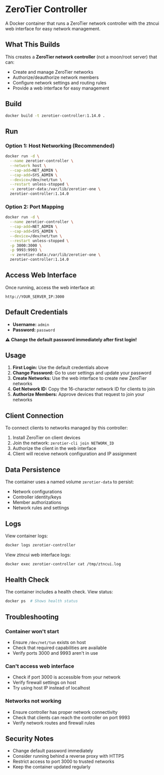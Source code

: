# ZeroTier Controller

A Docker container that runs a ZeroTier network controller with the ztncui web interface for easy network management.

## What This Builds

This creates a **ZeroTier network controller** (not a moon/root server) that can:
- Create and manage ZeroTier networks
- Authorize/deauthorize network members
- Configure network settings and routing rules
- Provide a web interface for easy management

## Build

```bash
docker build -t zerotier-controller:1.14.0 .
```

## Run

### Option 1: Host Networking (Recommended)
```bash
docker run -d \
  --name zerotier-controller \
  --network host \
  --cap-add=NET_ADMIN \
  --cap-add=SYS_ADMIN \
  --device=/dev/net/tun \
  --restart unless-stopped \
  -v zerotier-data:/var/lib/zerotier-one \
  zerotier-controller:1.14.0
```

### Option 2: Port Mapping
```bash
docker run -d \
  --name zerotier-controller \
  --cap-add=NET_ADMIN \
  --cap-add=SYS_ADMIN \
  --device=/dev/net/tun \
  --restart unless-stopped \
  -p 3000:3000 \
  -p 9993:9993 \
  -v zerotier-data:/var/lib/zerotier-one \
  zerotier-controller:1.14.0
```

## Access Web Interface

Once running, access the web interface at:
```
http://YOUR_SERVER_IP:3000
```

## Default Credentials

- **Username:** `admin`
- **Password:** `password`

⚠️ **Change the default password immediately after first login!**

## Usage

1. **First Login:** Use the default credentials above
2. **Change Password:** Go to user settings and update your password
3. **Create Networks:** Use the web interface to create new ZeroTier networks
4. **Get Network ID:** Copy the 16-character network ID for clients to join
5. **Authorize Members:** Approve devices that request to join your networks

## Client Connection

To connect clients to networks managed by this controller:

1. Install ZeroTier on client devices
2. Join the network: `zerotier-cli join NETWORK_ID`
3. Authorize the client in the web interface
4. Client will receive network configuration and IP assignment

## Data Persistence

The container uses a named volume `zerotier-data` to persist:
- Network configurations
- Controller identity/keys
- Member authorizations
- Network rules and settings

## Logs

View container logs:
```bash
docker logs zerotier-controller
```

View ztncui web interface logs:
```bash
docker exec zerotier-controller cat /tmp/ztncui.log
```

## Health Check

The container includes a health check. View status:
```bash
docker ps  # Shows health status
```

## Troubleshooting

### Container won't start
- Ensure `/dev/net/tun` exists on host
- Check that required capabilities are available
- Verify ports 3000 and 9993 aren't in use

### Can't access web interface
- Check if port 3000 is accessible from your network
- Verify firewall settings on host
- Try using host IP instead of localhost

### Networks not working
- Ensure controller has proper network connectivity
- Check that clients can reach the controller on port 9993
- Verify network routes and firewall rules

## Security Notes

- Change default password immediately
- Consider running behind a reverse proxy with HTTPS
- Restrict access to port 3000 to trusted networks
- Keep the container updated regularly
